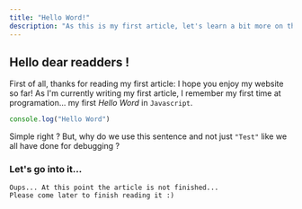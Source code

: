 ```yaml
---
title: "Hello Word!"
description: "As this is my first article, let's learn a bit more on the famous \"Hello Word\" sentence in programing environment !"
---
```


## Hello dear readders !

First of all, thanks for reading my first article: I hope you enjoy my website so far!
As I'm currently writing my first article, I remember my first time at programation... my first *Hello Word* in `Javascript`.

```js
console.log("Hello Word")
```

Simple right ?
But, why do we use this sentence and not just `"Test"` like we all have done for debugging ?

### Let's go into it...

```console
Oups... At this point the article is not finished...
Please come later to finish reading it :)
```
